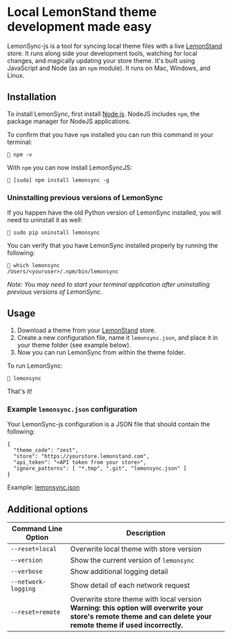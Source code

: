 # Local LemonStand theme development made easy


LemonSync-js is a tool for syncing local theme files with a live [LemonStand](https://lemonstand.com/) store. It runs along side your development tools, watching for local changes, and magically updating your store theme. It's built using JavaScript and Node (as an `npm` module). It runs on Mac, Windows, and Linux.

## Installation

To install LemonSync, first install [Node.js](https://nodejs.org/en/). NodeJS includes `npm`, the package manager for NodeJS applications.

To confirm that you have `npm` installed you can run this command in your terminal:

```
🍋 npm -v
```

With `npm` you can now install LemonSyncJS:

```
🍋 [sudo] npm install lemonsync -g
```

### Uninstalling previous versions of LemonSync

If you happen have the old Python version of LemonSync installed, you will need to uninstall it as well:

```
🍋 sudo pip uninstall lemonsync
```

You can verify that you have LemonSync installed properly by running the following:

```
🍋 which lemonsync
/Users/<youruser>/.npm/bin/lemonsync
```

_Note: You may need to start your terminal application after uninstalling previous versions of LemonSync._


## Usage

1. Download a theme from your [LemonStand](https://lemonstand.com/) store.
2. Create a new configuration file, name it `lemonsync.json`, and place it in your theme folder (see example below).
3. Now you can run LemonSync from within the theme folder.

To run LemonSync:


```
🍋 lemonsync
```

That's it!


### Example `lemonsync.json` configuration

Your LemonSync-js configuration is a JSON file that should contain the following:

```
{
  "theme_code": "zest",
  "store": "https://yourstore.lemonstand.com",
  "api_token": "<API token from your store>",
  "ignore_patterns": [ "*.tmp", ".git", "lemonsync.json" ]
}
```

Example: [lemonsync.json](https://raw.githubusercontent.com/tomcornall/lemonsync-js/master/lemonsync.json)


## Additional options

| Command Line Option      | Description |
| ------------------------ | ----------- |
| `--reset=local` | Overwrite local theme with store version |
| `--version` | Show the current version of `lemonsync` |
| `--verbose` | Show additional logging detail |
| `--network-logging` | Show detail of each network request |
| `--reset=remote` | Overwrite store theme with local version <br>  **Warning: this option will overwrite your store's remote theme and can delete your remote theme if used incorrectly.** |


